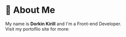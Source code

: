 # 💫 About Me
My name is <b>Dorkin Kirill</b> and I'm a Front-end Developer. <br />
Visit my portoflio site for more: []() 

